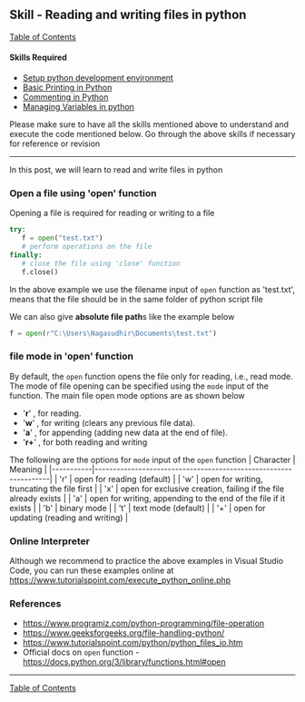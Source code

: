 ## Skill - Reading and writing files in python
[Table of Contents](https://nagasudhir.blogspot.com/2020/04/taming-python-table-of-contents.html)

#### Skills Required
* [Setup python development environment](https://nagasudhir.blogspot.com/2020/04/setup-python-development-environment_14.html)
* [Basic Printing in Python](https://nagasudhir.blogspot.com/2020/04/basic-printing-in-python.html)
* [Commenting in Python](https://nagasudhir.blogspot.com/2020/04/comments-in-python.html)
* [Managing Variables in python](https://nagasudhir.blogspot.com/2020/04/managing-variables-in-python.html)

Please make sure to have all the skills mentioned above to understand and execute the code mentioned below. Go through the above skills if necessary for reference or revision
<hr/>

In this post, we will learn to read and write files in python

### Open a file using 'open' function
Opening a file is required for reading or writing to a file
```python
try:
   f = open("test.txt")
   # perform operations on the file
finally:
   # close the file using 'close' function
   f.close()
```
In the above example we use the filename input of `open` function as 'test.txt', means that the file should be in the same folder of python script file

We can also give **absolute file path**s like the example below
```python
f = open(r"C:\Users\Nagasudhir\Documents\test.txt")
```
### file mode in 'open' function
By default, the `open` function opens the file only for reading, i.e., read mode.
The mode of file opening can be specified using the `mode` input of the function. The main file open mode options are as shown below

-   '**r**' , for reading.
-   '**w**' , for writing (clears any previous file data).
-   '**a**' , for appending (adding new data at the end of file).
-   '**r+**' , for both reading and writing

The following are the options for `mode` input of the `open` function
| Character | Meaning                                                         |
|-----------|-----------------------------------------------------------------|
| 'r'       | open for reading (default)                                      |
| 'w'       | open for writing, truncating the file first                     |
| 'x'       | open for exclusive creation, failing if the file already exists |
| 'a'       | open for writing, appending to the end of the file if it exists |
| 'b'       | binary mode                                                     |
| 't'       | text mode (default)                                             |
| '+'       | open for updating (reading and writing)                         |

### Online Interpreter
Although we recommend to practice the above examples in Visual Studio Code, you can run these examples online at https://www.tutorialspoint.com/execute_python_online.php

### References
* https://www.programiz.com/python-programming/file-operation
* https://www.geeksforgeeks.org/file-handling-python/
* https://www.tutorialspoint.com/python/python_files_io.htm
* Official docs on `open` function - https://docs.python.org/3/library/functions.html#open
<hr/>

[Table of Contents](https://nagasudhir.blogspot.com/2020/04/taming-python-table-of-contents.html)
<!--stackedit_data:
eyJwcm9wZXJ0aWVzIjoidGl0bGU6IFJlYWRpbmcgYW5kIHdyaX
RpbmcgZmlsZXMgaW4gcHl0aG9uXG5hdXRob3I6IE5hZ2FzdWRo
aXIgUHVsbGFcbmRhdGU6ICcyMDIwLTA1LTMxJ1xudGFnczogJ2
xlYXJuaW5nLCBweXRob24sIHRhbWluZ19weXRob25fc2tpbGwn
XG5jYXRlZ29yaWVzOiB0YW1pbmdfcHl0aG9uX3NraWxsXG4iLC
JoaXN0b3J5IjpbMTExODQwNDY1MSwtMTYzMDY2NjE3NV19
-->